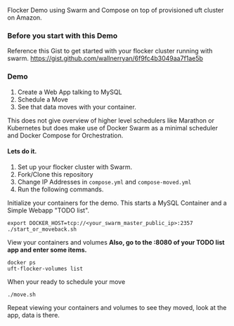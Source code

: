 
Flocker Demo using Swarm and Compose on top of provisioned uft cluster on Amazon.

### Before you start with this Demo

Reference this Gist to get started with your flocker cluster running with swarm.
https://gist.github.com/wallnerryan/6f9fc4b3049aa7f1ae5b

### Demo

1. Create a Web App talking to MySQL
2. Schedule a Move
3. See that data moves with your container.


This does not give overview of higher level schedulers like Marathon or Kubernetes but does make use of Docker Swarm as a minimal scheduler and Docker Compose for Orchestration.

#### Lets do it.

1. Set up your flocker cluster with Swarm.
2. Fork/Clone this repository
3. Change IP Addresses in ```compose.yml``` and ```compose-moved.yml```
4. Run the following commands.

Initialize your containers for the demo. This starts a MySQL Container and a Simple Webapp "TODO list".
```
export DOCKER_HOST=tcp://<your_swarm_master_public_ip>:2357
./start_or_moveback.sh
```

View your containers and volumes
**Also, go to the <server-ip>:8080 of your TODO list app and enter some items.**
```
docker ps
uft-flocker-volumes list
```

When your ready to schedule your move
```
./move.sh
```

Repeat viewing your containers and volumes to see they moved, look at the app, data is there.

